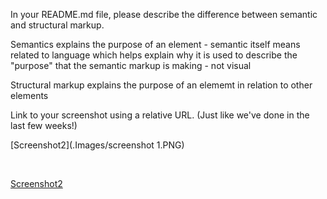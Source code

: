 In your README.md file, please describe the difference between semantic and structural markup.

Semantics explains the purpose of an element - semantic itself means related to language which helps explain why it is used to describe the "purpose" that the semantic markup is making - not visual
 
Structural markup explains the purpose of an elememt in relation to other elements

Link to your screenshot using a relative URL. (Just like we've done in the last few weeks!)

[Screenshot2](.Images/screenshot 1.PNG)

<br>

[Screenshot2](./Images/screenshot2.PNG)